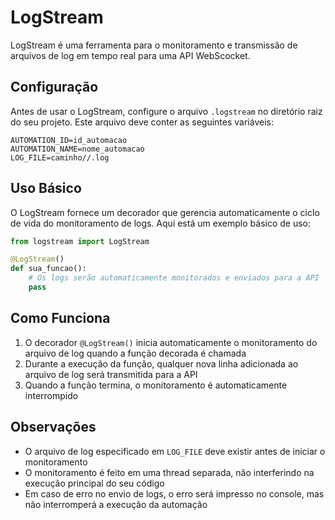 # LogStream

LogStream é uma ferramenta para o monitoramento e transmissão de arquivos de log em tempo real para uma API WebScocket.

## Configuração

Antes de usar o LogStream, configure o arquivo `.logstream` no diretório raiz do seu projeto. Este arquivo deve conter as seguintes variáveis:

```env
AUTOMATION_ID=id_automacao
AUTOMATION_NAME=nome_automacao
LOG_FILE=caminho//.log
```

## Uso Básico

O LogStream fornece um decorador que gerencia automaticamente o ciclo de vida do monitoramento de logs. Aqui está um exemplo básico de uso:

```python
from logstream import LogStream

@LogStream()
def sua_funcao():
    # Os logs serão automaticamente monitorados e enviados para a API
    pass
```

## Como Funciona

1. O decorador `@LogStream()` inicia automaticamente o monitoramento do arquivo de log quando a função decorada é chamada
2. Durante a execução da função, qualquer nova linha adicionada ao arquivo de log será transmitida para a API
3. Quando a função termina, o monitoramento é automaticamente interrompido


## Observações

- O arquivo de log especificado em `LOG_FILE` deve existir antes de iniciar o monitoramento
- O monitoramento é feito em uma thread separada, não interferindo na execução principal do seu código
- Em caso de erro no envio de logs, o erro será impresso no console, mas não interromperá a execução da automação